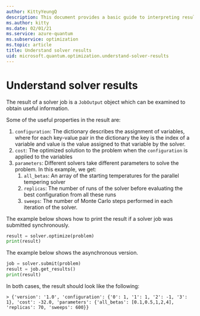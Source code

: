 ```yaml
---
author: KittyYeungQ
description: This document provides a basic guide to interpreting results of optimizations problems solved in Azure Quantum using Python.
ms.author: kitty
ms.date: 02/01/21
ms.service: azure-quantum
ms.subservice: optimization
ms.topic: article
title: Understand solver results
uid: microsoft.quantum.optimization.understand-solver-results
---
```


# Understand solver results

The result of a solver job is a `JobOutput` object which can be examined to obtain useful information. 

Some of the useful properties in the result are: 
1. `configuration`: The dictionary describes the assignment of variables, where for each key-value pair in the dictionary the key is the index of a variable and value is the value assigned to that variable by the solver.
2. `cost`: The optimized solution to the problem when the `configuration` is applied to the variables
3. `parameters`: Different solvers take different parameters to solve the problem. In this example, we get: 
   1. `all_betas`: An array of the starting temperatures for the parallel tempering solver
   2. `replicas`: The number of runs of the solver before evaluating the best configuration from all these runs
   3. `sweeps`: The number of Monte Carlo steps performed in each iteration of the solver.

The example below shows how to print the result if a solver job was submitted synchronously.
```py
result = solver.optimize(problem)
print(result)
```

The example below shows the asynchronous version.
```py
job = solver.submit(problem)
result = job.get_results()
print(result)
```

In both cases, the result should look like the following:
```output
> {'version': '1.0', 'configuration': {'0': 1, '1': 1, '2': -1, '3': 1}, 'cost': -32.0, 'parameters': {'all_betas': [0.1,0.5,1,2,4], 'replicas': 70, 'sweeps': 600}}
```
